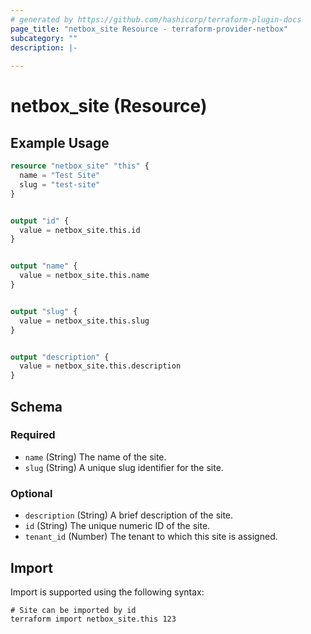 ```yaml
---
# generated by https://github.com/hashicorp/terraform-plugin-docs
page_title: "netbox_site Resource - terraform-provider-netbox"
subcategory: ""
description: |-
  
---
```


# netbox_site (Resource)



## Example Usage

```terraform
resource "netbox_site" "this" {
  name = "Test Site"
  slug = "test-site"
}


output "id" {
  value = netbox_site.this.id
}


output "name" {
  value = netbox_site.this.name
}


output "slug" {
  value = netbox_site.this.slug
}


output "description" {
  value = netbox_site.this.description
}
```

<!-- schema generated by tfplugindocs -->
## Schema

### Required

- `name` (String) The name of the site.
- `slug` (String) A unique slug identifier for the site.

### Optional

- `description` (String) A brief description of the site.
- `id` (String) The unique numeric ID of the site.
- `tenant_id` (Number) The tenant to which this site is assigned.

## Import

Import is supported using the following syntax:

```shell
# Site can be imported by id
terraform import netbox_site.this 123
```

